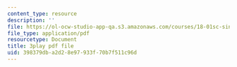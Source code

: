 ```yaml
---
content_type: resource
description: ''
file: https://ol-ocw-studio-app-qa.s3.amazonaws.com/courses/18-01sc-single-variable-calculus-fall-2010/398379dba2d28e97933f70b7f511c96d_wezQdmwolMU.pdf
file_type: application/pdf
resourcetype: Document
title: 3play pdf file
uid: 398379db-a2d2-8e97-933f-70b7f511c96d
---
```


